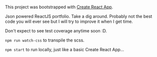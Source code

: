 This project was bootstrapped with [Create React App](https://github.com/facebookincubator/create-react-app).

Json powered ReactJS portfolio. Take a dig around. Probably not the best code you will ever see but I will try to improve it when I get time.

Don't expect to see test coverage anytime soon :D.

`npm run watch-css` to transpile the scss.

`npm start` to run locally, just like a basic Create React App...
